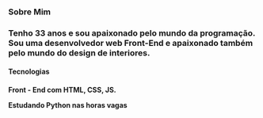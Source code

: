 <h3>Sobre Mim<h3>


<p>Tenho 33 anos e sou apaixonado pelo mundo da programação. 
Sou uma desenvolvedor web Front-End e apaixonado também pelo mundo do design de interiores.</p>

<h4>Tecnologias<h4>

<p>Front - End com HTML, CSS, JS.</p>
<p>Estudando Python nas horas vagas</p>
